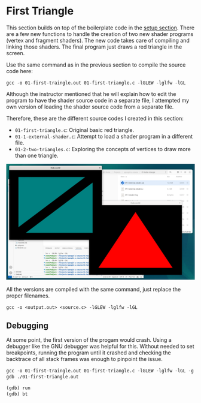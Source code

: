 # First Triangle

This section builds on top of the boilerplate code in the [setup section](../00-glew-glfw-setup/README.md). There are a few new functions to handle the creation of two new shader programs (vertex and fragment shaders). The new code takes care of compiling and linking those shaders. The final program just draws a red triangle in the screen.

Use the same command as in the previous section to compile the source code here:
```
gcc -o 01-first-traingle.out 01-first-triangle.c -lGLEW -lglfw -lGL
```

Although the instructor mentioned that he will explain how to edit the program to have the shader source code in a separate file, I attempted my own version of loading the shader source code from a separate file.

Therefore, these are the different source codes I created in this section:
- `01-first-triangle.c`: Original basic red triangle.
- `01-1-external-shader.c`: Attempt to load a shader program in a different file.
- `01-2-two-triangles.c`: Exploring the concepts of vertices to draw more than one triangle.

<div align="center">
  <img src="./screenshot.webp">
</div>

All the versions are compiled with the same command, just replace the proper filenames.
```
gcc -o <output.out> <source.c> -lGLEW -lglfw -lGL
```

## Debugging
At some point, the first version of the progam would crash. Using a debugger like the GNU debugger was helpful for this. Without needed to set breakpoints, running the program until it crashed and checking the backtrace of all stack frames was enough to pinpoint the issue.

```
gcc -o 01-first-traingle.out 01-first-triangle.c -lGLEW -lglfw -lGL -g
gdb ./01-first-triangle.out
```

```
(gdb) run
(gdb) bt
```